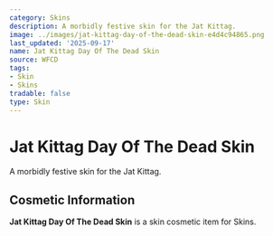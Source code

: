 ```yaml
---
category: Skins
description: A morbidly festive skin for the Jat Kittag.
image: ../images/jat-kittag-day-of-the-dead-skin-e4d4c94865.png
last_updated: '2025-09-17'
name: Jat Kittag Day Of The Dead Skin
source: WFCD
tags:
- Skin
- Skins
tradable: false
type: Skin
---
```


# Jat Kittag Day Of The Dead Skin

A morbidly festive skin for the Jat Kittag.

## Cosmetic Information

**Jat Kittag Day Of The Dead Skin** is a skin cosmetic item for Skins.

